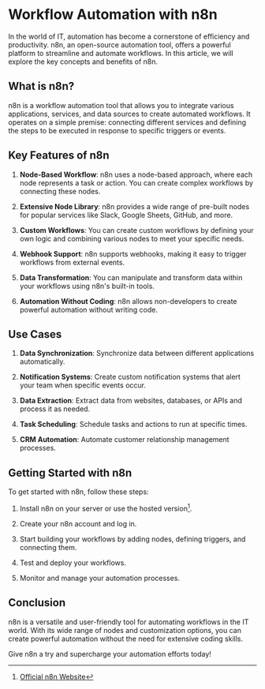 # Workflow Automation with n8n

In the world of IT, automation has become a cornerstone of efficiency and productivity. n8n, an open-source automation tool, offers a powerful platform to streamline and automate workflows. In this article, we will explore the key concepts and benefits of n8n.

## What is n8n?

n8n is a workflow automation tool that allows you to integrate various applications, services, and data sources to create automated workflows. It operates on a simple premise: connecting different services and defining the steps to be executed in response to specific triggers or events.

## Key Features of n8n

1. **Node-Based Workflow**: n8n uses a node-based approach, where each node represents a task or action. You can create complex workflows by connecting these nodes.

1. **Extensive Node Library**: n8n provides a wide range of pre-built nodes for popular services like Slack, Google Sheets, GitHub, and more.

1. **Custom Workflows**: You can create custom workflows by defining your own logic and combining various nodes to meet your specific needs.

1. **Webhook Support**: n8n supports webhooks, making it easy to trigger workflows from external events.

1. **Data Transformation**: You can manipulate and transform data within your workflows using n8n's built-in tools.

1. **Automation Without Coding**: n8n allows non-developers to create powerful automation without writing code.

## Use Cases

1. **Data Synchronization**: Synchronize data between different applications automatically.

1. **Notification Systems**: Create custom notification systems that alert your team when specific events occur.

1. **Data Extraction**: Extract data from websites, databases, or APIs and process it as needed.

1. **Task Scheduling**: Schedule tasks and actions to run at specific times.

1. **CRM Automation**: Automate customer relationship management processes.

## Getting Started with n8n

To get started with n8n, follow these steps:

1. Install n8n on your server or use the hosted version[^1].

1. Create your n8n account and log in.

1. Start building your workflows by adding nodes, defining triggers, and connecting them.

1. Test and deploy your workflows.

1. Monitor and manage your automation processes.

## Conclusion

n8n is a versatile and user-friendly tool for automating workflows in the IT world. With its wide range of nodes and customization options, you can create powerful automation without the need for extensive coding skills.

Give n8n a try and supercharge your automation efforts today!

[^1]: [Official n8n Website](https://n8n.io/)

